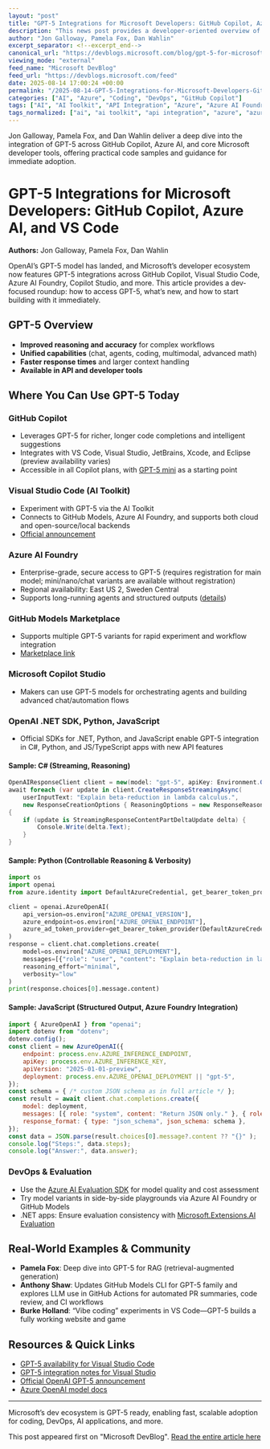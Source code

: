 ```yaml
---
layout: "post"
title: "GPT-5 Integrations for Microsoft Developers: GitHub Copilot, Azure AI, and VS Code"
description: "This news post provides a developer-oriented overview of how OpenAI's GPT-5 model is integrated across Microsoft’s developer tools and platforms, including GitHub Copilot, Visual Studio Code, Azure AI Foundry, and Copilot Studio. It covers new GPT-5 capabilities, quick-start integration steps, model access details, and real-world usage examples for coding, DevOps, and building AI-powered applications."
author: "Jon Galloway, Pamela Fox, Dan Wahlin"
excerpt_separator: <!--excerpt_end-->
canonical_url: "https://devblogs.microsoft.com/blog/gpt-5-for-microsoft-developers"
viewing_mode: "external"
feed_name: "Microsoft DevBlog"
feed_url: "https://devblogs.microsoft.com/feed"
date: 2025-08-14 17:00:24 +00:00
permalink: "/2025-08-14-GPT-5-Integrations-for-Microsoft-Developers-GitHub-Copilot-Azure-AI-and-VS-Code.html"
categories: ["AI", "Azure", "Coding", "DevOps", "GitHub Copilot"]
tags: ["AI", "AI Toolkit", "API Integration", "Azure", "Azure AI Foundry", "Azure OpenAI Service", "C#", "Coding", "Copilot Studio", "DevOps", "GitHub Copilot", "GitHub Models", "GPT 5", "JavaScript", "LLM", "Model Evaluation", "News", "OpenAI .NET SDK", "Python", "RAG", "Reasoning Models", "Visual Studio", "Visual Studio Code"]
tags_normalized: ["ai", "ai toolkit", "api integration", "azure", "azure ai foundry", "azure openai service", "c", "coding", "copilot studio", "devops", "github copilot", "github models", "gpt 5", "javascript", "llm", "model evaluation", "news", "openai dot net sdk", "python", "rag", "reasoning models", "visual studio", "visual studio code"]
---
```


Jon Galloway, Pamela Fox, and Dan Wahlin deliver a deep dive into the integration of GPT-5 across GitHub Copilot, Azure AI, and core Microsoft developer tools, offering practical code samples and guidance for immediate adoption.<!--excerpt_end-->

# GPT-5 Integrations for Microsoft Developers: GitHub Copilot, Azure AI, and VS Code

**Authors:** Jon Galloway, Pamela Fox, Dan Wahlin

OpenAI’s GPT-5 model has landed, and Microsoft’s developer ecosystem now features GPT-5 integrations across GitHub Copilot, Visual Studio Code, Azure AI Foundry, Copilot Studio, and more. This article provides a dev-focused roundup: how to access GPT-5, what’s new, and how to start building with it immediately.

## GPT-5 Overview

- **Improved reasoning and accuracy** for complex workflows
- **Unified capabilities** (chat, agents, coding, multimodal, advanced math)
- **Faster response times** and larger context handling
- **Available in API and developer tools**

## Where You Can Use GPT-5 Today

### GitHub Copilot

- Leverages GPT-5 for richer, longer code completions and intelligent suggestions
- Integrates with VS Code, Visual Studio, JetBrains, Xcode, and Eclipse (preview availability varies)
- Accessible in all Copilot plans, with [GPT-5 mini](https://aka.ms/vscode-github-changelog-gpt5-mini) as a starting point

### Visual Studio Code (AI Toolkit)

- Experiment with GPT-5 via the AI Toolkit
- Connects to GitHub Models, Azure AI Foundry, and supports both cloud and open-source/local backends
- [Official announcement](https://techcommunity.microsoft.com/blog/azuredevcommunityblog/gpt-5-family-of-models--gpt-oss-are-now-available-in-ai-toolkit-for-vs-code/4441394)

### Azure AI Foundry

- Enterprise-grade, secure access to GPT-5 (requires registration for main model; mini/nano/chat variants are available without registration)
- Regional availability: East US 2, Sweden Central
- Supports long-running agents and structured outputs ([details](https://learn.microsoft.com/en-us/azure/ai-foundry/openai/concepts/models#gpt-5))

### GitHub Models Marketplace

- Supports multiple GPT-5 variants for rapid experiment and workflow integration
- [Marketplace link](https://github.com/marketplace/models)

### Microsoft Copilot Studio

- Makers can use GPT-5 models for orchestrating agents and building advanced chat/automation flows

### OpenAI .NET SDK, Python, JavaScript

- Official SDKs for .NET, Python, and JavaScript enable GPT-5 integration in C#, Python, and JS/TypeScript apps with new API features

#### Sample: C# (Streaming, Reasoning)

```csharp
OpenAIResponseClient client = new(model: "gpt-5", apiKey: Environment.GetEnvironmentVariable("OPENAI_API_KEY"));
await foreach (var update in client.CreateResponseStreamingAsync(
    userInputText: "Explain beta-reduction in lambda calculus.",
    new ResponseCreationOptions { ReasoningOptions = new ResponseReasoningOptions { ReasoningEffortLevel = ResponseReasoningEffortLevel.High } }))
{
    if (update is StreamingResponseContentPartDeltaUpdate delta) {
        Console.Write(delta.Text);
    }
}
```

#### Sample: Python (Controllable Reasoning & Verbosity)

```python
import os
import openai
from azure.identity import DefaultAzureCredential, get_bearer_token_provider

client = openai.AzureOpenAI(
    api_version=os.environ["AZURE_OPENAI_VERSION"],
    azure_endpoint=os.environ["AZURE_OPENAI_ENDPOINT"],
    azure_ad_token_provider=get_bearer_token_provider(DefaultAzureCredential(), "https://cognitiveservices.azure.com/.default")
)
response = client.chat.completions.create(
    model=os.environ["AZURE_OPENAI_DEPLOYMENT"],
    messages=[{"role": "user", "content": "Explain beta-reduction in lambda calculus."}],
    reasoning_effort="minimal",
    verbosity="low"
)
print(response.choices[0].message.content)
```

#### Sample: JavaScript (Structured Output, Azure Foundry Integration)

```javascript
import { AzureOpenAI } from "openai";
import dotenv from "dotenv";
dotenv.config();
const client = new AzureOpenAI({
    endpoint: process.env.AZURE_INFERENCE_ENDPOINT,
    apiKey: process.env.AZURE_INFERENCE_KEY,
    apiVersion: "2025-01-01-preview",
    deployment: process.env.AZURE_OPENAI_DEPLOYMENT || "gpt-5",
});
const schema = { /* custom JSON schema as in full article */ };
const result = await client.chat.completions.create({
    model: deployment,
    messages: [{ role: "system", content: "Return JSON only." }, { role: "user", content: "What is 23 * 7? Show your steps." }],
    response_format: { type: "json_schema", json_schema: schema },
});
const data = JSON.parse(result.choices[0].message?.content ?? "{}" );
console.log("Steps:", data.steps);
console.log("Answer:", data.answer);
```

### DevOps & Evaluation

- Use the [Azure AI Evaluation SDK](https://github.com/Azure/azure-sdk-for-python/tree/main/sdk/evaluation/azure-ai-evaluation) for model quality and cost assessment
- Try model variants in side-by-side playgrounds via Azure AI Foundry or GitHub Models
- .NET apps: Ensure evaluation consistency with [Microsoft.Extensions.AI Evaluation](https://learn.microsoft.com/en-us/dotnet/ai/conceptual/evaluation-libraries)

## Real-World Examples & Community

- **Pamela Fox**: Deep dive into GPT-5 for RAG (retrieval-augmented generation)
- **Anthony Shaw**: Updates GitHub Models CLI for GPT-5 family and explores LLM use in GitHub Actions for automated PR summaries, code review, and CI workflows
- **Burke Holland**: “Vibe coding” experiments in VS Code—GPT-5 builds a fully working website and game

## Resources & Quick Links

- [GPT-5 availability for Visual Studio Code](https://techcommunity.microsoft.com/blog/azuredevcommunityblog/gpt-5-family-of-models--gpt-oss-are-now-available-in-ai-toolkit-for-vs-code/4441394)
- [GPT-5 integration notes for Visual Studio](https://github.blog/changelog/2025-08-12-openai-gpt-5-is-now-available-in-public-preview-in-visual-studio-jetbrains-ides-xcode-and-eclipse)
- [Official OpenAI GPT-5 announcement](https://openai.com/index/gpt-5-new-era-of-work/)
- [Azure OpenAI model docs](https://learn.microsoft.com/en-us/azure/ai-foundry/openai/concepts/models#gpt-5)

---

Microsoft’s dev ecosystem is GPT-5 ready, enabling fast, scalable adoption for coding, DevOps, AI applications, and more.

This post appeared first on "Microsoft DevBlog". [Read the entire article here](https://devblogs.microsoft.com/blog/gpt-5-for-microsoft-developers)
